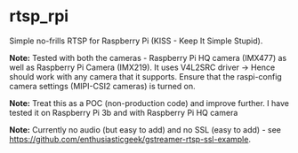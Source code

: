 # rtsp_rpi
Simple no-frills RTSP for Raspberry Pi (KISS - Keep It Simple Stupid).

**Note:** Tested with both the cameras - Raspberry Pi HQ camera (IMX477) as well as Raspberry Pi Camera (IMX219). It uses V4L2SRC driver -> Hence should work with any camera that it supports. Ensure that the raspi-config camera settings (MIPI-CSI2 cameras) is turned on.

**Note:** Treat this as a POC (non-production code) and improve further. I have tested it on Raspberry Pi 3b and with Raspberry Pi HQ camera

**Note:** Currently no audio (but easy to add) and no SSL (easy to add) - see https://github.com/enthusiasticgeek/gstreamer-rtsp-ssl-example.
